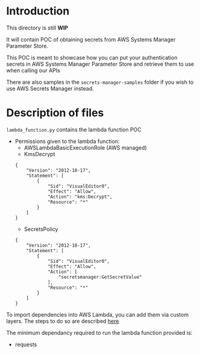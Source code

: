 # Introduction
This directory is still **WIP**

It will contain POC of obtaining secrets from AWS Systems Manager Parameter Store.

This POC is meant to showcase how you can put your authentication secrets in AWS Systems Manager Parameter Store and retrieve them to use when calling our APIs

There are also samples in the `secrets-manager-samples` folder if you wish to use AWS Secrets Manager instead.

# Description of files

`lambda_function.py` contains the lambda function POC

- Permissions given to the lambda function:
    - AWSLambdaBasicExecutionRole (AWS managed)
    - KmsDecrypt 
    ```
    {
        "Version": "2012-10-17",
        "Statement": [
            {
                "Sid": "VisualEditor0",
                "Effect": "Allow",
                "Action": "kms:Decrypt",
                "Resource": "*"
            }
        ]
    }
    ```
    - SecretsPolicy  
    ```
    {
        "Version": "2012-10-17",
        "Statement": [
            {
                "Sid": "VisualEditor0",
                "Effect": "Allow",
                "Action": [
                    "secretsmanager:GetSecretValue"
                ],
                "Resource": "*"
            }
        ]
    }
    ```

To import dependencies into AWS Lambda, you can add them via custom layers. The steps to do so are described [here](https://stackoverflow.com/questions/65975883/aws-lambda-python-error-runtime-importmoduleerror)

The minimum dependancy required to run the lambda function provided is:
- requests 
